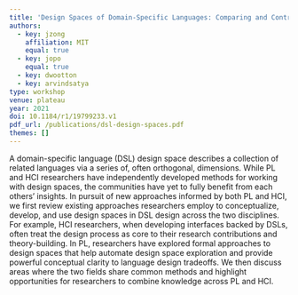 ```yaml
---
title: 'Design Spaces of Domain-Specific Languages: Comparing and Contrasting Approaches in PL and HCI'
authors:
  - key: jzong
    affiliation: MIT
    equal: true
  - key: jopo
    equal: true
  - key: dwootton
  - key: arvindsatya
type: workshop
venue: plateau
year: 2021
doi: 10.1184/r1/19799233.v1
pdf_url: /publications/dsl-design-spaces.pdf
themes: []
---
```


A domain-specific language (DSL) design space describes a collection of related languages via a series of, often orthogonal, dimensions. While PL and HCI researchers have independently developed methods for working with design spaces, the communities have yet to fully benefit from each others’ insights. In pursuit of new approaches informed by both PL and HCI, we first review existing approaches researchers employ to conceptualize, develop, and use design spaces in DSL design across the two disciplines. For example, HCI researchers, when developing interfaces backed by DSLs, often treat the design process as core to their research contributions and theory-building. In PL, researchers have explored formal approaches to design spaces that help automate design space exploration and provide powerful conceptual clarity to language design tradeoffs. We then discuss areas where the two fields share common methods and highlight opportunities for researchers to combine knowledge across PL and HCI.
